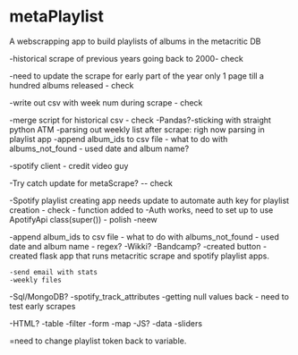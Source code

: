 # metaPlaylist
 A webscrapping app to build playlists of albums in the metacritic DB

-historical scrape of previous years going back to 2000- check

-need to update the scrape for early part of the year only 1 page till a hundred albums released - check

-write out csv with week num during scrape - check

-merge script for historical csv - check
    -Pandas?-sticking with straight python ATM
    -parsing out weekly list after scrape: righ now parsing in playlist app
    -append album_ids to csv file  - what to do with albums_not_found - used date and album name?
    
-spotify client - credit video guy

-Try catch update for metaScrape? -- check

-Spotify playlist creating app needs update to automate auth key for playlist creation - check - function added to 
    -Auth works, need to set up to use ApotifyApi class(super()) - polish
    -neew 

-append album_ids to csv file  - what to do with albums_not_found - used date and album name - regex?
-Wikki?
-Bandcamp?
-created button 
    -created flask app that runs metacritic scrape and spotify playlist apps.

    -send email with stats
    -weekly files

-Sql/MongoDB?
    -spotify_track_attributes
    -getting null values back - need to test early scrapes 
    
-HTML?
    -table
    -filter
    -form
    -map
-JS?
    -data
    -sliders

=need to change playlist token back to variable.

